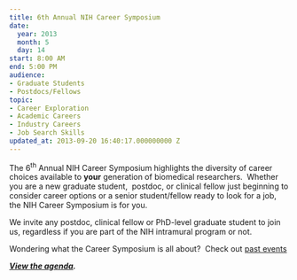 ```yaml
---
title: 6th Annual NIH Career Symposium
date:
  year: 2013
  month: 5
  day: 14
start: 8:00 AM
end: 5:00 PM
audience:
- Graduate Students
- Postdocs/Fellows
topic:
- Career Exploration
- Academic Careers
- Industry Careers
- Job Search Skills
updated_at: 2013-09-20 16:40:17.000000000 Z
---
```

The 6<sup>th</sup> Annual NIH Career Symposium highlights the diversity
of career choices available to **your** generation of biomedical
researchers.  Whether you are a new graduate student,  postdoc, or
clinical fellow just beginning to consider career options or a senior
student/fellow ready to look for a job, the NIH Career Symposium is for
you.

We invite any postdoc, clinical fellow or PhD-level graduate student to
join us, regardless if you are part of the NIH intramural program or
not.

Wondering what the Career Symposium is all about?  Check out [past
events](/nih_career_symposium)

***[View the agenda](/career_symposium_2013_agenda).***
